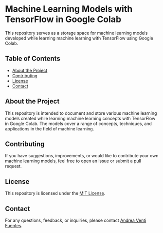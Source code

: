 # Machine Learning Models with TensorFlow in Google Colab

This repository serves as a storage space for machine learning models developed while learning machine learning with TensorFlow using Google Colab.

## Table of Contents

- [About the Project](#about-the-project)
- [Contributing](#contributing)
- [License](#license)
- [Contact](#contact)

## About the Project

This repository is intended to document and store various machine learning models created while learning machine learning concepts with TensorFlow in Google Colab. The models cover a range of concepts, techniques, and applications in the field of machine learning.

## Contributing

If you have suggestions, improvements, or would like to contribute your own machine learning models, feel free to open an issue or submit a pull request.

## License

This repository is licensed under the [MIT License](LICENSE).

## Contact

For any questions, feedback, or inquiries, please contact [Andrea Venti Fuentes](mailto:andrea.venti12@gmail.com).
